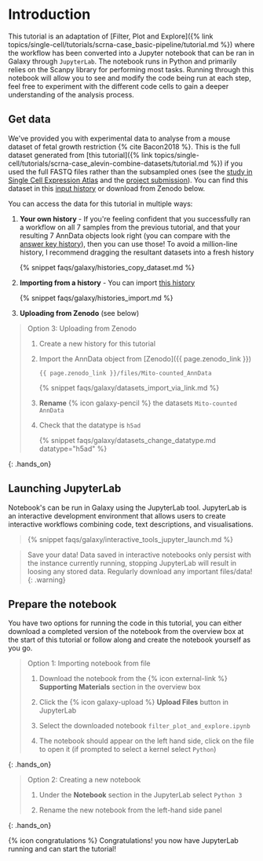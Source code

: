 # Introduction

This tutorial is an adaptation of [Filter, Plot and Explore]({% link topics/single-cell/tutorials/scrna-case_basic-pipeline/tutorial.md %}) where the workflow has been converted into a Jupyter notebook that can be ran in Galaxy through `JupyterLab`. The notebook runs in Python and primarily relies on the Scanpy library for performing most tasks. Running through this notebook will allow you to see and modify the code being run at each step, feel free to experiment with the different code cells to gain a deeper understanding of the analysis process.

## Get data

We've provided you with experimental data to analyse from a mouse dataset of fetal growth restriction {% cite Bacon2018 %}. This is the full dataset generated from [this tutorial]({% link topics/single-cell/tutorials/scrna-case_alevin-combine-datasets/tutorial.md %}) if you used the full FASTQ files rather than the subsampled ones (see the [study in Single Cell Expression Atlas](https://www.ebi.ac.uk/gxa/sc/experiments/E-MTAB-6945/results/tsne) and the [project submission](https://www.ebi.ac.uk/arrayexpress/experiments/E-MTAB-6945/)). You can find this dataset in this [input history](https://usegalaxy.eu/u/wendi.bacon.training/h/cs3-answerkey) or download from Zenodo below.

You can access the data for this tutorial in multiple ways:

1. **Your own history** - If you're feeling confident that you successfully ran a workflow on all 7 samples from the previous tutorial, and that your resulting 7 AnnData objects look right (you can compare with the [answer key history](https://usegalaxy.eu/u/wendi.bacon.training/h/cs2combining-datasets-after-pre-processing---input-1)), then you can use those! To avoid a million-line history, I recommend dragging the resultant datasets into a fresh history

   {% snippet faqs/galaxy/histories_copy_dataset.md %}

2. **Importing from a history** - You can import [this history](https://usegalaxy.eu/u/wendi.bacon.training/h/cs3-answerkey)

   {% snippet faqs/galaxy/histories_import.md %}

3. **Uploading from Zenodo** (see below)

> <hands-on-title>Option 3: Uploading from Zenodo</hands-on-title>
>
> 1. Create a new history for this tutorial
> 2. Import the AnnData object from [Zenodo]({{ page.zenodo_link }})
>
>    ```
>    {{ page.zenodo_link }}/files/Mito-counted_AnnData
>    ```
>
>    {% snippet faqs/galaxy/datasets_import_via_link.md %}
>
> 3. **Rename** {% icon galaxy-pencil %} the datasets `Mito-counted AnnData`
> 4. Check that the datatype is `h5ad`
>
>    {% snippet faqs/galaxy/datasets_change_datatype.md datatype="h5ad" %}
>
{: .hands_on}

## Launching JupyterLab

Notebook's can be run in Galaxy using the JupyterLab tool. JupyterLab is an interactive development environment that allows users to create interactive workflows combining code, text descriptions, and visualisations.

> {% snippet faqs/galaxy/interactive_tools_jupyter_launch.md %}

> <warning-title>Save your data!</warning-title>
> Data saved in interactive notebooks only persist with the instance currently running, stopping JupyterLab will result in loosing any stored data. Regularly download any important files/data!
{: .warning}

## Prepare the notebook

You have two options for running the code in this tutorial, you can either download a completed version of the notebook from the overview box at the start of this tutorial or follow along and create the notebook yourself as you go.

> <hands-on-title>Option 1: Importing notebook from file</hands-on-title>
>
> 1. Download the notebook from the {% icon external-link %} **Supporting Materials** section in the overview box
>
> 2. Click the {% icon galaxy-upload %} **Upload Files** button in JupyterLab
>
> 3. Select the downloaded notebook ```filter_plot_and_explore.ipynb```
>
> 4. The notebook should appear on the left hand side, click on the file to open it (if prompted to select a kernel select ```Python```)
>
{: .hands_on}

> <hands-on-title>Option 2: Creating a new notebook</hands-on-title>
>
> 1. Under the **Notebook** section in the JupyterLab select ```Python 3```
>
> 2. Rename the new notebook from the left-hand side panel
>
{: .hands_on}

{% icon congratulations %} Congratulations! you now have JupyterLab running and can start the tutorial!
